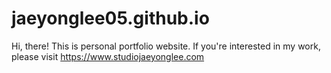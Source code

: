 # jaeyonglee05.github.io

Hi, there!
This is personal portfolio website. If you're interested in my work, please visit https://www.studiojaeyonglee.com